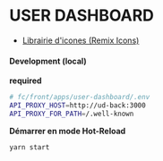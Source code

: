 # USER DASHBOARD

- [Librairie d'icones (Remix Icons)](https://react-icons.github.io/react-icons/icons?name=ri)

#### Development (local)

**required**

```bash
# fc/front/apps/user-dashboard/.env
API_PROXY_HOST=http://ud-back:3000
API_PROXY_FOR_PATH=/.well-known
```

**Démarrer en mode Hot-Reload**

```bash
yarn start
```
